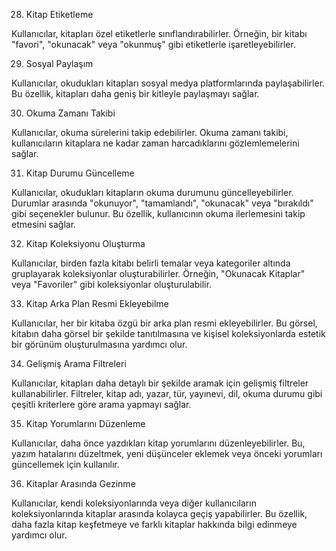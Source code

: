 28. Kitap Etiketleme

Kullanıcılar, kitapları özel etiketlerle sınıflandırabilirler. Örneğin, bir kitabı "favori", "okunacak" veya "okunmuş" gibi etiketlerle işaretleyebilirler.

29. Sosyal Paylaşım

Kullanıcılar, okudukları kitapları sosyal medya platformlarında paylaşabilirler. Bu özellik, kitapları daha geniş bir kitleyle paylaşmayı sağlar.

30. Okuma Zamanı Takibi

Kullanıcılar, okuma sürelerini takip edebilirler. Okuma zamanı takibi, kullanıcıların kitaplara ne kadar zaman harcadıklarını gözlemlemelerini sağlar.

31. Kitap Durumu Güncelleme

Kullanıcılar, okudukları kitapların okuma durumunu güncelleyebilirler. Durumlar arasında "okunuyor", "tamamlandı", "okunacak" veya "bırakıldı" gibi seçenekler bulunur. Bu özellik, kullanıcının okuma ilerlemesini takip etmesini sağlar.

32. Kitap Koleksiyonu Oluşturma

Kullanıcılar, birden fazla kitabı belirli temalar veya kategoriler altında gruplayarak koleksiyonlar oluşturabilirler. Örneğin, "Okunacak Kitaplar" veya "Favoriler" gibi koleksiyonlar oluşturulabilir.

33. Kitap Arka Plan Resmi Ekleyebilme

Kullanıcılar, her bir kitaba özgü bir arka plan resmi ekleyebilirler. Bu görsel, kitabın daha görsel bir şekilde tanıtılmasına ve kişisel koleksiyonlarda estetik bir görünüm oluşturulmasına yardımcı olur.

34. Gelişmiş Arama Filtreleri

Kullanıcılar, kitapları daha detaylı bir şekilde aramak için gelişmiş filtreler kullanabilirler. Filtreler, kitap adı, yazar, tür, yayınevi, dil, okuma durumu gibi çeşitli kriterlere göre arama yapmayı sağlar.

35. Kitap Yorumlarını Düzenleme

Kullanıcılar, daha önce yazdıkları kitap yorumlarını düzenleyebilirler. Bu, yazım hatalarını düzeltmek, yeni düşünceler eklemek veya önceki yorumları güncellemek için kullanılır.

36. Kitaplar Arasında Gezinme

Kullanıcılar, kendi koleksiyonlarında veya diğer kullanıcıların koleksiyonlarında kitaplar arasında kolayca geçiş yapabilirler. Bu özellik, daha fazla kitap keşfetmeye ve farklı kitaplar hakkında bilgi edinmeye yardımcı olur.
